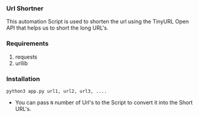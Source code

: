 ### Url Shortner
This automation Script is used to shorten the url using the TinyURL Open API that helps us to short the long URL's.

### Requirements
1. requests
2. urllib

### Installation
```
python3 app.py url1, url2, url3, ....

```
- You can pass `N` number of Url's to the Script to convert it into the Short URL's.